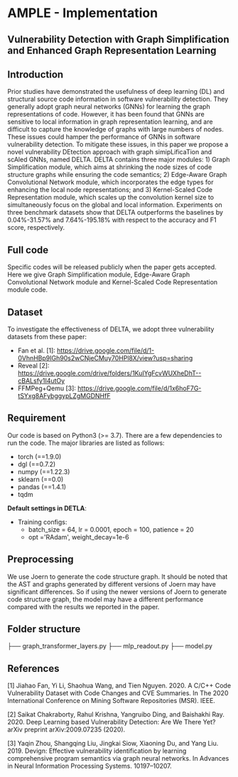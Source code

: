 # AMPLE - Implementation
## Vulnerability Detection with Graph Simplification and Enhanced Graph Representation Learning

## Introduction
Prior studies have demonstrated the usefulness of deep learning (DL) and structural source code information in software vulnerability detection. They generally adopt graph neural networks (GNNs) for learning the graph representations of code. However, it has been found that GNNs are sensitive to local information in graph representation learning, and are difficult to capture the knowledge of graphs with large numbers of nodes. These issues could hamper the performance of GNNs in software vulnerability detection. To mitigate these issues, in this paper we propose a novel vulnerability DEtection approach with graph simipLificaTion and scAled GNNs, named DELTA. DELTA contains three major modules: 1) Graph Simplification module, which aims at shrinking the node sizes of code structure graphs while ensuring the code semantics; 2) Edge-Aware Graph Convolutional Network module, which incorporates the edge types for enhancing the local node representations; and 3) Kernel-Scaled Code Representation module, which scales up the  convolution kernel size to simultaneously focus on the global and
local information. Experiments on three benchmark datasets show  that DELTA outperforms the baselines by 0.04%-31.57% and 7.64%-195.18% with respect to the accuracy and F1 score, respectively.

## Full code
Specific codes will be released publicly when the paper gets accepted. Here we give Graph Simplification module, Edge-Aware Graph Convolutional Network module and Kernel-Scaled Code Representation module code.

## Dataset
To investigate the effectiveness of DELTA, we adopt three vulnerability datasets from these paper: 
* Fan et al. [1]: <https://drive.google.com/file/d/1-0VhnHBp9IGh90s2wCNjeCMuy70HPl8X/view?usp=sharing>
* Reveal [2]: https://drive.google.com/drive/folders/1KuIYgFcvWUXheDhT--cBALsfy1I4utOy
* FFMPeg+Qemu [3]: https://drive.google.com/file/d/1x6hoF7G-tSYxg8AFybggypLZgMGDNHfF

## Requirement
Our code is based on Python3 (>= 3.7). There are a few dependencies to run the code. The major libraries are listed as follows:
* torch  (==1.9.0)
* dgl  (==0.7.2)
* numpy  (==1.22.3)
* sklearn  (==0.0)
* pandas  (==1.4.1)
* tqdm

**Default settings in DETLA**:
* Training configs: 
    * batch_size = 64, lr = 0.0001, epoch = 100, patience = 20
    * opt ='RAdam', weight_decay=1e-6

## Preprocessing
We use Joern to generate the code structure graph. It should be noted that the AST and graphs generated by different versions of Joern may have significant differences. So if using the newer versions of Joern to generate code structure graph, the model may have a different performance compared with the results we reported in the paper.

## Folder structure
├── graph_transformer_layers.py
├── mlp_readout.py
├── model.py

## References
[1] Jiahao Fan, Yi Li, Shaohua Wang, and Tien Nguyen. 2020. A C/C++ Code Vulnerability Dataset with Code Changes and CVE Summaries. In The 2020 International Conference on Mining Software Repositories (MSR). IEEE.

[2] Saikat Chakraborty, Rahul Krishna, Yangruibo Ding, and Baishakhi Ray. 2020. Deep Learning based Vulnerability Detection: Are We There Yet? arXiv preprint arXiv:2009.07235 (2020).

[3] Yaqin Zhou, Shangqing Liu, Jingkai Siow, Xiaoning Du, and Yang Liu. 2019. Devign: Effective vulnerability identification by learning comprehensive program semantics via graph neural networks. In Advances in Neural Information Processing Systems. 10197–10207.

